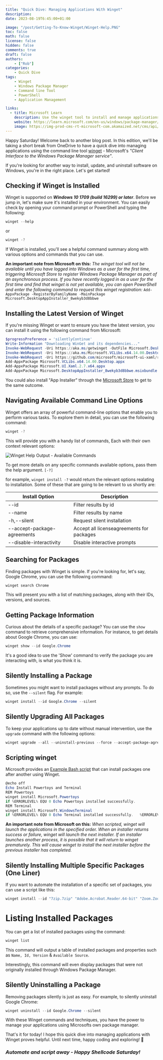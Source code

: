 ```yaml
---
title: "Quick Dive: Managing Applications With Winget"
description: 
date: 2023-08-19T6:45:00+01:00

image: "/post/Getting-To-Know-Winget/Winget-Help.PNG"
toc: false
math: false
license: false
hidden: false
comments: true
draft: false
authors:
    - ["Rob"]
categories:
    - Quick Dive
tags:
    - Winget
    - Windows Package Manager
    - Command line Tool
    - PowerShell
    - Application Management

links:
  - title: Microsoft Learn
    description: Use the winget tool to install and manage applications
    website: https://learn.microsoft.com/en-us/windows/package-manager/winget
    image: https://img-prod-cms-rt-microsoft-com.akamaized.net/cms/api/am/imageFileData/RWCZER?ver=1433&q=90&m=6&h=120&w=120&b=%23FFFFFFFF&l=f&o=t&aim=true
---
```


<!-- Microsofts Guide -->
<!-- https://learn.microsoft.com/en-us/windows/package-manager/winget/ -->

Happy Saturday! Welcome back to another blog post. In this edition, we'll be taking a short break from OneDrive to have a quick dive into managing applications using the command line tool [winget](https://learn.microsoft.com/en-us/windows/package-manager/winget/) - Microsoft's _"Client Interface to the Windows Package Manager service"_.

If you're looking for another way to install, update, and uninstall software on Windows, you're in the right place. Let's get started!

## Checking if Winget is Installed

Winget is supported on __*Windows 10 1709 (build 16299) or later*__.  Before we jump in, let's make sure it's installed in your environment. You can easily check by opening your command prompt or PowerShell and typing the following:

```powershell
winget --help
```
or
```powershell
winget -?
```

If Winget is installed, you'll see a helpful command summary along with various options and commands that you can use.

**An important note from Microsoft on this:** _The winget tool will not be available until you have logged into Windows as a user for the first time, triggering Microsoft Store to register Windows Package Manager as part of an asynchronous process. If you have recently logged in as a user for the first time and find that winget is not yet available, you can open PowerShell and enter the following command to request this winget registration:_ `Add-AppxPackage -RegisterByFamilyName -MainPackage Microsoft.DesktopAppInstaller_8wekyb3d8bbwe`

## Installing the Latest Version of Winget

If you're missing Winget or want to ensure you have the latest version, you can install it using the following command from Microsoft:

```powershell
$progressPreference = 'silentlyContinue'
Write-Information "Downloading WinGet and its dependencies..."
Invoke-WebRequest -Uri https://aka.ms/getwinget -OutFile Microsoft.DesktopAppInstaller_8wekyb3d8bbwe.msixbundle
Invoke-WebRequest -Uri https://aka.ms/Microsoft.VCLibs.x64.14.00.Desktop.appx -OutFile Microsoft.VCLibs.x64.14.00.Desktop.appx
Invoke-WebRequest -Uri https://github.com/microsoft/microsoft-ui-xaml/releases/download/v2.7.3/Microsoft.UI.Xaml.2.7.x64.appx -OutFile Microsoft.UI.Xaml.2.7.x64.appx
Add-AppxPackage Microsoft.VCLibs.x64.14.00.Desktop.appx
Add-AppxPackage Microsoft.UI.Xaml.2.7.x64.appx
Add-AppxPackage Microsoft.DesktopAppInstaller_8wekyb3d8bbwe.msixbundle
```

You could also install "App Installer" through the [Microsoft Store](https://www.microsoft.com/p/app-installer/9nblggh4nns1#activetab=pivot:overviewtab) to get to the same outcome.

## Navigating Available Command Line Options

Winget offers an array of powerful command-line options that enable you to perform various tasks. To explore them in detail, you can use the following command:

```powershell
winget -?
```
This will provide you with a handy list of commands, Each with their own context relevant options:

![Winget Help Output - Available Commands](Winget-Switches.PNG)

<!--
```powershell
    usage: winget  [<command>] [<options>]

The following commands are available:
  install    Installs the given package
  show       Shows information about a package
  source     Manage sources of packages
  search     Find and show basic info of packages
  list       Display installed packages
  upgrade    Shows and performs available upgrades
  uninstall  Uninstalls the given package
  hash       Helper to hash installer files
  validate   Validates a manifest file
  settings   Open settings or set administrator settings
  features   Shows the status of experimental features
  export     Exports a list of the installed packages
  import     Installs all the packages in a file
  pin        Manage package pins
```
-->

To get more details on any specific commands available options, pass them the help argument. `[-?]`

for example, `winget install -?` would return the relevant options realating to installation. Some of these that are going to be relevant to us shortly are: 

| Install Option     | Description          |
| -------- | -------------- |
| --id  | Filter results by id |
| --name  | Filter results by name |
| -h,--silent    | Request silent installation |
| --accept-package-agreements    | Accept all licenseagreements for packages |
| --disable-interactivity   | Disable interactive prompts |


## Searching for Packages

Finding packages with Winget is simple. If you're looking for, let's say, Google Chrome, you can use the following command:

```powershell
winget search Chrome
```

This will present you with a list of matching packages, along with their IDs, versions, and sources.

## Getting Package Information

Curious about the details of a specific package? You can use the `show` command to retrieve comprehensive information. For instance, to get details about Google Chrome, you can use:

```powershell
winget show --id Google.Chrome
```

It's a good idea to use the 'Show' command to verify the package you are interacting with, is what you think it is.  

## Silently Installing a Package

Sometimes you might want to install packages without any prompts. To do so, use the `--silent` flag. For example:

```powershell
winget install --id Google.Chrome --silent
```

## Silently Upgrading All Packages

To keep your applications up to date without manual intervention, use the `upgrade` command with the following options:

```powershell
winget upgrade --all --uninstall-previous --force --accept-package-agreements --accept-source-agreements --silent --disable-interactivity
```

## Scripting winget

Microsoft provides an [Example Bash script](https://learn.microsoft.com/en-us/windows/package-manager/winget/#scripting-winget) that can install packages one after another using Winget. 

```powershell
@echo off  
Echo Install Powertoys and Terminal  
REM Powertoys  
winget install Microsoft.Powertoys  
if %ERRORLEVEL% EQU 0 Echo Powertoys installed successfully.  
REM Terminal  
winget install Microsoft.WindowsTerminal  
if %ERRORLEVEL% EQU 0 Echo Terminal installed successfully.   %ERRORLEVEL%
```

**An important note from Microsoft on this:** _When scripted, winget will launch the applications in the specified order. When an installer returns success or failure, winget will launch the next installer. If an installer launches another process, it is possible that it will return to winget prematurely. This will cause winget to install the next installer before the previous installer has completed._

## Silently Installing Multiple Specific Packages (One Liner)

If you want to automate the installation of a specific set of packages, you can use a script like this:

```powershell
winget install --id "7zip.7zip" "Adobe.Acrobat.Reader.64-bit" "Zoom.Zoom" "Notepad++.Notepad++" "Google.Chrome" "Mozilla.Firefox" "VideoLAN.VLC" "Egnyte.EgnyteDesktopApp" --silent --disable-interactivity
```

# Listing Installed Packages

You can get a list of installed packages using the command: 
```powershell
winget list
```

This command will output a table of installed packages and properties such as `Name, Id, Version` & `Available Source`.

Interestingly, this command will even display packages that were not originally installed through Windows Package Manager. 

## Silently Uninstalling a Package

Removing packages silently is just as easy. For example, to silently uninstall Google Chrome:

```powershell
winget uninstall --id Google.Chrome --silent
```

With these Winget commands and techniques, you have the power to manage your applications using Microsofts own package manager.

That's it for today! I hope this quick dive into managing applications with Winget proves helpful. Until next time, happy coding and exploring! 🚀

### _Automate and script away - Happy Shellcode Saturday!_